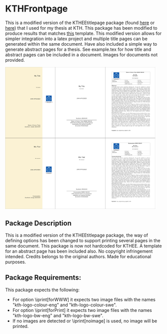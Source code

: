 # KTHFrontpage

This is a modified version of the KTHEEtitlepage package (found [here](http://intra.ees.kth.se/en/2.25592/2.25633/latex-1.65629) or [here](https://www.sharelatex.com/templates/thesis/kth-master-thesis-reports)) that I used for my thesis at KTH. This package has been modified to produce results that matches [this](http://www.kth.se/polopoly_fs/1.483193!/Exjobbmall%20framsidor%202011.docx) template. This modified version allows for simpler integration into a latex project and multiple title pages can be generated within the same document. Have also included a simple way to generate abstract pages for a thesis. See example.tex for how title and abstract pages can be included in a document. Images for documents not provided.

<img src="example.png" width="480px"/>

## Package Description

This is a modified version of the KTHEEtitlepage package, the way of defining options has been changed to support printing several pages in the same document. This package is now not hardcoded for KTHEE. A template for an abstract page has been included also. No copyright infringement intended. Credits belongs to the original authors. Made for educational purposes.

## Package Requirements: 

This package expects the following:

- For option \iprint[forWWW] it expects two image files with the names "kth-logo-colour-eng" and "kth-logo-colour-swe".
- For option \iprint[forPrint] it expects two image files with the names "kth-logo-bw-eng" and "kth-logo-bw-swe".
- If no images are detected or \iprint[noimage] is used, no image will be printed.